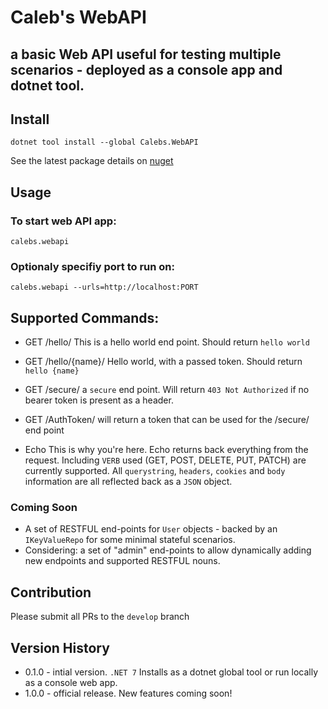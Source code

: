 # Caleb's WebAPI
## a basic Web API useful for testing multiple scenarios - deployed as a console app and dotnet tool.

## Install
```
dotnet tool install --global Calebs.WebAPI
```
See the latest package details on [nuget](https://nuget.org/packages/calebs.webapi)


## Usage
### To start web API app:
```
calebs.webapi
```

### Optionaly specifiy port to run on:
```
calebs.webapi --urls=http://localhost:PORT
```

## Supported Commands:

- GET /hello/
This is a hello world end point. Should return `hello world`

- GET /hello/{name}/
Hello world, with a passed token. Should return `hello {name}`

- GET /secure/ 
a `secure` end point. Will return `403 Not Authorized` if no bearer token is present as a header.

- GET /AuthToken/
will return a token that can be used for the /secure/ end point

- Echo
This is why you're here. Echo returns back everything from the request. Including `VERB` used (GET, POST, DELETE, PUT, PATCH) are currently supported. All `querystring`, `headers`, `cookies` and `body` information are all reflected back as a `JSON` object.

### Coming Soon
- A set of RESTFUL end-points for `User` objects - backed by an `IKeyValueRepo` for some minimal stateful scenarios.
- Considering: a set of "admin" end-points to allow dynamically adding new endpoints and supported RESTFUL nouns.


## Contribution
Please submit all PRs to the `develop` branch

## Version History
- 0.1.0 - intial version. `.NET 7` Installs as a dotnet global tool or run locally as a console web app.
- 1.0.0 - official release. New features coming soon! 
